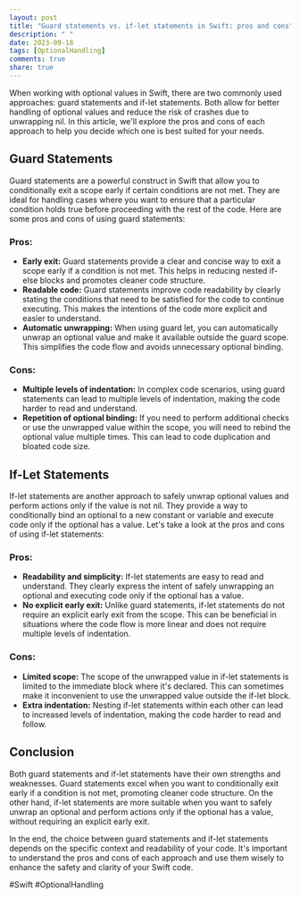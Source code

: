 ```yaml
---
layout: post
title: "Guard statements vs. if-let statements in Swift: pros and cons"
description: " "
date: 2023-09-18
tags: [OptionalHandling]
comments: true
share: true
---
```


When working with optional values in Swift, there are two commonly used approaches: guard statements and if-let statements. Both allow for better handling of optional values and reduce the risk of crashes due to unwrapping nil. In this article, we'll explore the pros and cons of each approach to help you decide which one is best suited for your needs.

## Guard Statements

Guard statements are a powerful construct in Swift that allow you to conditionally exit a scope early if certain conditions are not met. They are ideal for handling cases where you want to ensure that a particular condition holds true before proceeding with the rest of the code. Here are some pros and cons of using guard statements:

### Pros:
- **Early exit:** Guard statements provide a clear and concise way to exit a scope early if a condition is not met. This helps in reducing nested if-else blocks and promotes cleaner code structure.
- **Readable code:** Guard statements improve code readability by clearly stating the conditions that need to be satisfied for the code to continue executing. This makes the intentions of the code more explicit and easier to understand.
- **Automatic unwrapping:** When using guard let, you can automatically unwrap an optional value and make it available outside the guard scope. This simplifies the code flow and avoids unnecessary optional binding.

### Cons:
- **Multiple levels of indentation:** In complex code scenarios, using guard statements can lead to multiple levels of indentation, making the code harder to read and understand.
- **Repetition of optional binding:** If you need to perform additional checks or use the unwrapped value within the scope, you will need to rebind the optional value multiple times. This can lead to code duplication and bloated code size.

## If-Let Statements

If-let statements are another approach to safely unwrap optional values and perform actions only if the value is not nil. They provide a way to conditionally bind an optional to a new constant or variable and execute code only if the optional has a value. Let's take a look at the pros and cons of using if-let statements:

### Pros:
- **Readability and simplicity:** If-let statements are easy to read and understand. They clearly express the intent of safely unwrapping an optional and executing code only if the optional has a value.
- **No explicit early exit:** Unlike guard statements, if-let statements do not require an explicit early exit from the scope. This can be beneficial in situations where the code flow is more linear and does not require multiple levels of indentation.

### Cons:
- **Limited scope:** The scope of the unwrapped value in if-let statements is limited to the immediate block where it's declared. This can sometimes make it inconvenient to use the unwrapped value outside the if-let block.
- **Extra indentation:** Nesting if-let statements within each other can lead to increased levels of indentation, making the code harder to read and follow.

## Conclusion

Both guard statements and if-let statements have their own strengths and weaknesses. Guard statements excel when you want to conditionally exit early if a condition is not met, promoting cleaner code structure. On the other hand, if-let statements are more suitable when you want to safely unwrap an optional and perform actions only if the optional has a value, without requiring an explicit early exit.

In the end, the choice between guard statements and if-let statements depends on the specific context and readability of your code. It's important to understand the pros and cons of each approach and use them wisely to enhance the safety and clarity of your Swift code.

\#Swift #OptionalHandling